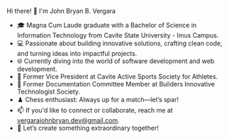 Hi there! 👋 I'm John Bryan B. Vergara
- 🎓 Magna Cum Laude graduate with a Bachelor of Science in Information Technology from Cavite State University - Imus Campus.
- 💻 Passionate about building innovative solutions, crafting clean code, and turning ideas into impactful projects.
- 🌐 Currently diving into the world of software development and web development.
- 🤝 Former Vice President at Cavite Active Sports Society for Athletes.
- 📝 Former Documentation Committee Member at Builders Innovative Technologist Society.
- ♟️ Chess enthusiast: Always up for a match—let’s spar!
- 📫 If you'd like to connect or collaborate, reach me at vergarajohnbryan.dev@gmail.com.
- 🚀 Let’s create something extraordinary together!
